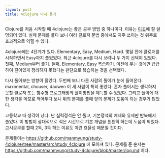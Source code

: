 ```yaml
---
layout: post
title: 4clojure 다시 풀기
---
```

Clojure를 처음 시작할 때 4clojure는 좋은 공부 방법 중 하나이다. 이유는 [이곳](http://clojure.or.kr/wiki/doku.php?id=lecture:4clojure:4clojure%EA%B0%80_clojure_%EA%B3%B5%EB%B6%80%EC%97%90_%EC%A2%8B%EC%9D%80_%EC%9D%B4%EC%9C%A0)에 잘 설명되어 있다.	실제 문제를 풀다 보니 여러 클로저 문법 중에서도 자주 쓰이는 것 위주로 효과적으로 익힐 수 있다.

4clojure에는 4단계가 있다. Elementary, Easy, Medium, Hard. 몇달 전에 클로저를 시작하면서 Easy까지 풀었었다. 최근 4clojure를 다시 보려니 두 가지 선택이 있었다. 첫째, Medium부터 풀기. 둘째, Elementary, Easy 복습하기. 이전에 푸는 것에만 급급하여 깊이있게 정리하지 못했다는 판단으로 복습하는 것을 선택했다.

다시 풀어보는 방향이 옳았다. 두번째 보니 다른 사람의 풀이가 눈에 들어온다. maximental, chouser, daowen 이 세 사람이 특히 좋았다. 혼자 풀어서는 생각하지 못할 클로저 또는 함수형 프로그래밍의 풀이방법을 체득할 수 있었다. 그리고 풀이에 대한 생각을 메모로 적어두다 보니 뒤의 문제를 풀때 앞의 문제가 도움이 되는 경우가 많았다. 

고등학교 때 생각이 났다. 난 실력정석은 안 풀고, 기본정석의 예제와 유제만 반복해서 풀었다. 이 방법이 상대적으로 적은 시간으로 기본 개념을 튼튼히 하는데 도움이 되었다. 고시공부를 할때 2독, 3독 하는 이유도 이런 효율성 때문일 것이다. 

문제풀이는 https://github.com/manmyung/study-4clojure/tree/master/src/study_4clojure 에 모아져 있다. 문제를 푼 순서는 https://github.com/manmyung/study-4clojure/blob/master/log.md 이다.